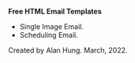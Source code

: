 <strong>Free HTML Email Templates</strong>

- Single Image Email.
- Scheduling Email.

Created by Alan Hung. March, 2022.
